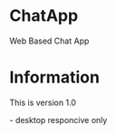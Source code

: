 # ChatApp
 Web Based Chat App


# Information 

<p>This is version 1.0</p>
- desktop responcive only